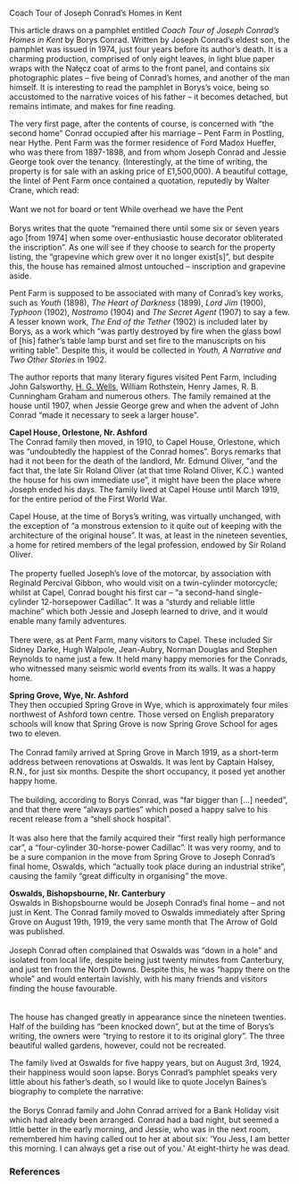 Coach Tour of Joseph Conrad’s Homes in Kent

This article draws on a pamphlet entitled _Coach Tour of Joseph Conrad’s Homes in Kent_ by Borys Conrad. Written by Joseph Conrad’s eldest son, the pamphlet was issued in 1974, just four years before its author’s death. It is a charming production, comprised of only eight leaves, in light blue paper wraps with the Nałęcz coat of arms to the front panel, and contains six photographic plates – five being of Conrad’s homes, and another of the man himself. It is interesting to read the pamphlet in Borys’s voice, being so accustomed to the narrative voices of his father – it becomes detached, but remains intimate, and makes for fine reading. 

The very first page, after the contents of course, is concerned with “the second home” Conrad occupied after his marriage – Pent Farm in Postling, near Hythe.  Pent Farm was the former residence of Ford Madox Hueffer, who was there from 1897-1898, and from whom Joseph Conrad and Jessie George took over the tenancy. (Interestingly, at the time of writing, the property is for sale with an asking price of £1,500,000). A beautiful cottage, the lintel of Pent Farm once contained a quotation, reputedly by Walter Crane, which read: 
<br><br>
Want we not for board or tent
While overhead we have the Pent
<br><br>
Borys writes that the quote “remained there until some six or seven years ago [from 1974] when some over-enthusiastic house decorator obliterated the inscription”.   As one will see if they choose to search for the property listing, the “grapevine which grew over it no longer exist[s]”, but despite this, the house has remained almost untouched – inscription and grapevine aside. 

Pent Farm is supposed to be associated with many of Conrad’s key works, such as _Youth_ (1898), _The Heart of Darkness_ (1899), _Lord Jim_ (1900), _Typhoon_ (1902), _Nostromo_ (1904) and _The Secret Agent_ (1907) to say a few. A lesser known work, _The End of the Tether_ (1902) is included later by Borys, as a work which “was partly destroyed by fire when the glass bowl of [his] father’s table lamp burst and set fire to the manuscripts on his writing table”.  Despite this, it would be collected in _Youth, A Narrative and Two Other Stories_ in 1902. 

The author reports that many literary figures visited Pent Farm, including John Galsworthy, [H. G. Wells](/20c/20c-wellshg-biography), William Rothstein, Henry James, R. B. Cunningham Graham and numerous others. The family remained at the house until 1907, when Jessie George grew and when the advent of John Conrad “made it necessary to seek a larger house”. 

**Capel House, Orlestone, Nr. Ashford**
<br>
The Conrad family then moved, in 1910, to Capel House, Orlestone, which was “undoubtedly the happiest of the Conrad homes”.  Borys remarks that had it not been for the death of the landlord, Mr. Edmund Oliver, “and the fact that, the late Sir Roland Oliver (at that time Roland Oliver, K.C.) wanted the house for his own immediate use”, it might have been the place where Joseph ended his days.  The family lived at Capel House until March 1919, for the entire period of the First World War. 

Capel House, at the time of Borys’s writing, was virtually unchanged, with the exception of “a monstrous extension to it quite out of keeping with the architecture of the original house”.  It was, at least in the nineteen seventies, a home for retired members of the legal profession, endowed by Sir Roland Oliver. 
<br><br>
The property fuelled Joseph’s love of the motorcar, by association with Reginald Percival Gibbon, who would visit on a twin-cylinder motorcycle; whilst at Capel, Conrad bought his first car – “a second-hand single-cylinder 12-horsepower Cadillac”. It was a “sturdy and reliable little machine” which both Jessie and Joseph learned to drive, and it would enable many family adventures. 
<br><br>
There were, as at Pent Farm, many visitors to Capel. These included Sir Sidney Darke, Hugh Walpole, Jean-Aubry, Norman Douglas and Stephen Reynolds to name just a few. It held many happy memories for the Conrads, who witnessed many seismic world events from its walls. It was a happy home. 

**Spring Grove, Wye, Nr. Ashford**
<br>
They then occupied Spring Grove in Wye, which is approximately four miles northwest of Ashford town centre. Those versed on English preparatory schools will know that Spring Grove is now Spring Grove School for ages two to eleven. 
<br><br>
The Conrad family arrived at Spring Grove in March 1919, as a short-term address between renovations at Oswalds. It was lent by Captain Halsey, R.N., for just six months. Despite the short occupancy, it posed yet another happy home. 
<br><br>
The building, according to Borys Conrad, was “far bigger than […] needed”, and that there were “always parties” which posed a happy salve to his recent release from a “shell shock hospital”. 
<br><br>
It was also here that the family acquired their “first really high performance car”, a “four-cylinder 30-horse-power Cadillac”.  It was very roomy, and to be a sure companion in the move from Spring Grove to Joseph Conrad’s final home, Oswalds, which “actually took place during an industrial strike”, causing the family “great difficulty in organising” the move. 

**Oswalds, Bishopsbourne, Nr. Canterbury**
<br>
Oswalds in Bishopsbourne would be Joseph Conrad’s final home – and not just in Kent. The Conrad family moved to Oswalds immediately after Spring Grove on August 19th, 1919, the very same month that The Arrow of Gold was published.
<br><br>
Joseph Conrad often complained that Oswalds was “down in a hole” and isolated from local life, despite being just twenty minutes from Canterbury, and just ten from the North Downs.  Despite this, he was “happy there on the whole” and would entertain lavishly, with his many friends and visitors finding the house favourable.  
<br><br>
The house has changed greatly in appearance since the nineteen twenties. Half of the building has “been knocked down”, but at the time of Borys’s writing, the owners were “trying to restore it to its original glory”.  The three beautiful walled gardens, however, could not be recreated.  

The family lived at Oswalds for five happy years, but on August 3rd, 1924, their happiness would soon lapse. Borys Conrad’s pamphlet speaks very little about his father’s death, so I would like to quote Jocelyn Baines’s biography to complete the narrative: 
<br><br>
the Borys Conrad family and John Conrad arrived for a Bank Holiday visit which had already been arranged. Conrad had a bad night, but seemed a little better in the early morning, and Jessie, who was in the next room, remembered him having called out to her at about six: 'You Jess, I am better this morning. I can always get a rise out of you.' At eight-thirty he was dead. 

### References
[^ref1]:  Conrad, Borys, Coach Tour of Joseph Conrad’s Homes in Kent, 1st edn., (Farnham: The Farnham Printing Co. Ltd, 1974), 1
[^ref2]:  Ibid., 1
[^ref3]:  Ibid., 1
[^ref4]:  Ibid., 3
[^ref5]:  Ibid., 3
[^ref6]:  Ibid., 4
[^ref7]:  Ibid., 4
[^ref8]:  Ibid., 4
[^ref9]:  Ibid., 6
[^ref10]:  Ibid., 6
[^ref11]:  Ibid., 7
[^ref12]:  Ibid., 9
[^ref13]:  Ibid., 9
[^ref14]:  Ibid., 10
[^ref15]:  Ibid., 10
[^ref16]:  Ibid., 10
[^ref17]:  Jocelyn Baines, Joseph Conrad: A Critical Biography, 3rd edn., (Harmondsworth: Penguin, 1986), 521-2






